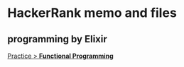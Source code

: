 # HackerRank memo and files

## programming by Elixir

[Practice > __Functional Programming__](https://www.hackerrank.com/domains/fp?filters%5Bstatus%5D%5B%5D=unsolved)

